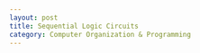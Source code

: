 ```yaml
---
layout: post
title: Sequential Logic Circuits
category: Computer Organization & Programming
---
```


<!--more-->
